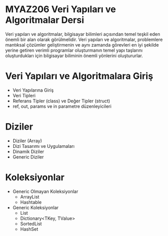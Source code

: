 # MYAZ206 Veri Yapıları ve Algoritmalar Dersi
Veri yapıları ve algoritmalar, bilgisayar bilimleri açısından temel teşkil eden önemli bir alan olarak görülmelidir. Veri yapıları ve algoritmalar, problemlere mantıksal çözümler geliştirmenin ve aynı zamanda görevleri en iyi şekilde yerine getiren verimli programlar oluşturmanın temel yapı taşlarını oluşturdukları için bilgisayar biliminin önemli yönlerini oluştururlar.

# Veri Yapıları ve Algoritmalara Giriş
- Veri Yapılarına Giriş
- Veri Tipleri
- Referans Tipler (class) ve Değer Tipler (struct)
- ref, out, params ve in parametre düzenleyicileri 

# Diziler
- Diziler (Array)
- Dizi Tasarımı ve Uygulamaları
- Dinamik Diziler 
- Generic Diziler

# Koleksiyonlar
- Generic Olmayan Koleksiyonlar
  - ArrayList
  - Hashtable
- Generic Koleksiyonlar
  - List<T>
  - Dictionary<TKey, TValue>
  - SortedList
  - HashSet
